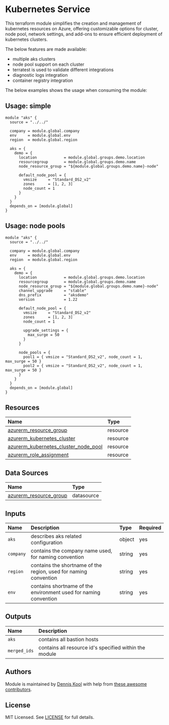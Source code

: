# Kubernetes Service

This terraform module simplifies the creation and management of kubernetes resources on Azure, offering customizable options for cluster, node pool, network settings, and add-ons to ensure efficient deployment of kubernetes clusters.

The below features are made available:

- multiple aks clusters
- node pool support on each cluster
- terratest is used to validate different integrations
- diagnostic logs integration
- container registry integration

The below examples shows the usage when consuming the module:

## Usage: simple

```hcl
module "aks" {
  source = "../../"

  company = module.global.company
  env     = module.global.env
  region  = module.global.region

  aks = {
    demo = {
      location            = module.global.groups.demo.location
      resourcegroup       = module.global.groups.demo.name
      node_resource_group = "${module.global.groups.demo.name}-node"

      default_node_pool = {
        vmsize     = "Standard_DS2_v2"
        zones      = [1, 2, 3]
        node_count = 1
      }
    }
  }
  depends_on = [module.global]
}
```

## Usage: node pools

```hcl
module "aks" {
  source = "../../"

  company = module.global.company
  env     = module.global.env
  region  = module.global.region

  aks = {
    demo = {
      location            = module.global.groups.demo.location
      resourcegroup       = module.global.groups.demo.name
      node_resource_group = "${module.global.groups.demo.name}-node"
      channel_upgrade     = "stable"
      dns_prefix          = "aksdemo"
      version             = 1.22

      default_node_pool = {
        vmsize     = "Standard_DS2_v2"
        zones      = [1, 2, 3]
        node_count = 1

        upgrade_settings = {
          max_surge = 50
        }
      }

      node_pools = {
        pool1 = { vmsize = "Standard_DS2_v2", node_count = 1, max_surge = 50 }
        pool2 = { vmsize = "Standard_DS2_v2", node_count = 1, max_surge = 50 }
      }
    }
  }
  depends_on = [module.global]
}
```

## Resources

| Name | Type |
| :-- | :-- |
| [azurerm_resource_group](https://registry.terraform.io/providers/hashicorp/azurerm/latest/docs/resources/resource_group) | resource |
| [azurerm_kubernetes_cluster](https://registry.terraform.io/providers/hashicorp/azurerm/latest/docs/resources/kubernetes_cluster) | resource |
| [azurerm_kubernetes_cluster_node_pool](https://registry.terraform.io/providers/hashicorp/azurerm/latest/docs/resources/kubernetes_cluster_node_pool) | resource |
| [azurerm_role_assignment](https://registry.terraform.io/providers/hashicorp/azurerm/latest/docs/resources/role_assignment) | resource |

## Data Sources

| Name | Type |
| :-- | :-- |
| [azurerm_resource_group](https://registry.terraform.io/providers/hashicorp/azurerm/1.39.0/docs/data-sources/resource_group) | datasource |

## Inputs

| Name | Description | Type | Required |
| :-- | :-- | :-- | :-- |
| `aks` | describes aks related configuration | object | yes |
| `company` | contains the company name used, for naming convention	| string | yes |
| `region` | contains the shortname of the region, used for naming convention	| string | yes |
| `env` | contains shortname of the environment used for naming convention	| string | yes |

## Outputs

| Name | Description |
| :-- | :-- |
| `aks` | contains all bastion hosts |
| `merged_ids` | contains all resource id's specified within the module |

## Authors

Module is maintained by [Dennis Kool](https://github.com/dkooll) with help from [these awesome contributors](https://github.com/aztfmods/module-azurerm-aks/graphs/contributors).

## License

MIT Licensed. See [LICENSE](https://github.com/aztfmods/module-azurerm-aks/blob/main/LICENSE) for full details.